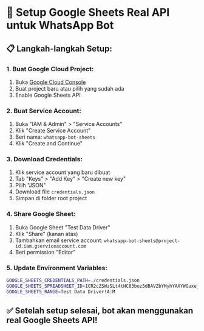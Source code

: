 # 🚀 Setup Google Sheets Real API untuk WhatsApp Bot

## 📋 **Langkah-langkah Setup:**

### **1. Buat Google Cloud Project:**
1. Buka [Google Cloud Console](https://console.cloud.google.com/)
2. Buat project baru atau pilih yang sudah ada
3. Enable Google Sheets API

### **2. Buat Service Account:**
1. Buka "IAM & Admin" > "Service Accounts"
2. Klik "Create Service Account"
3. Beri nama: `whatsapp-bot-sheets`
4. Klik "Create and Continue"

### **3. Download Credentials:**
1. Klik service account yang baru dibuat
2. Tab "Keys" > "Add Key" > "Create new key"
3. Pilih "JSON"
4. Download file `credentials.json`
5. Simpan di folder root project

### **4. Share Google Sheet:**
1. Buka Google Sheet "Test Data Driver"
2. Klik "Share" (kanan atas)
3. Tambahkan email service account: `whatsapp-bot-sheets@project-id.iam.gserviceaccount.com`
4. Beri permission "Editor"

### **5. Update Environment Variables:**
```bash
GOOGLE_SHEETS_CREDENTIALS_PATH=./credentials.json
GOOGLE_SHEETS_SPREADSHEET_ID=1CR2cZSWzSLt4tHC83boz5dBAVZbYMyhYAXYWGuxejA0
GOOGLE_SHEETS_RANGE=Test Data Driver!A:M
```

## ✅ **Setelah setup selesai, bot akan menggunakan real Google Sheets API!**
